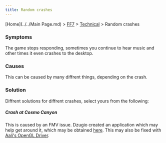 ```yaml
---
title: Random crashes
---
```


[Home](../../Main Page.md) > [FF7](../../FF7.md) > [Technical](../Technical.md) > Random crashes

### Symptoms

The game stops responding, sometimes you continue to hear music and other times it even crashes to the desktop.

### Causes

This can be caused by many diffrent things, depending on the crash.

### Solution

Diffrent solutions for diffrent crashes, select yours from the following:

##### Crash at Cosmo Canyon

This is caused by an FMV issue. Dzugio created an application which may help get around it, which may be obtained [here](http://forums.qhimm.com/index.php?topic=4505.0). This may also be fixed with [Aali's OpenGL Driver](http://forums.qhimm.com/index.php?topic=8306.0).
